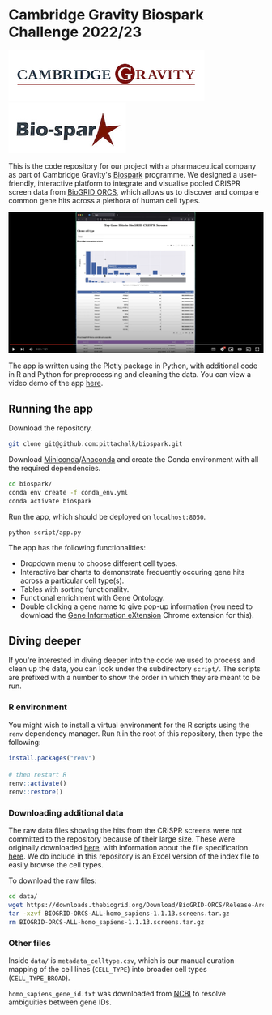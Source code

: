 # Cambridge Gravity Biospark Challenge 2022/23

[![Cambridge Gravity](assets/cambridge_gravity.png)](http://www.gravity.cam.ac.uk/ "Cambridge Gravity")
[![Biospark](assets/biospark.jpg)](http://www.gravity.cam.ac.uk/bio-spark/ "Biospark")

This is the code repository for our project with a pharmaceutical company as part of Cambridge Gravity's [Biospark](http://www.gravity.cam.ac.uk/bio-spark/) programme. We designed a user-friendly, interactive platform to integrate and visualise pooled CRISPR screen data from [BioGRID ORCS](https://orcs.thebiogrid.org/), which allows us to discover and compare common gene hits across a plethora of human cell types.

[![App demo](assets/app_screenshot.png)](https://www.youtube.com/watch?v=6jy8oFITiXo "App demo")

The app is written using the Plotly package in Python, with additional code in R and Python for preprocessing and cleaning the data. You can view a video demo of the app [here](https://www.youtube.com/watch?v=6jy8oFITiXo).

## Running the app
Download the repository.
```sh
git clone git@github.com:pittachalk/biospark.git
```

Download [Miniconda](https://docs.conda.io/en/latest/miniconda.html)/[Anaconda](https://www.anaconda.com/) and create the Conda environment with all the required dependencies.
```sh
cd biospark/
conda env create -f conda_env.yml
conda activate biospark
```

Run the app, which should be deployed on `localhost:8050`.
```sh
python script/app.py
```

The app has the following functionalities:

* Dropdown menu to choose different cell types.
* Interactive bar charts to demonstrate frequently occuring gene hits across a particular cell type(s).
* Tables with sorting functionality.
* Functional enrichment with Gene Ontology.
* Double clicking a gene name to give pop-up information (you need to download the [Gene Information eXtension](https://gene-info.org/) Chrome extension for this).


## Diving deeper
If you're interested in diving deeper into the code we used to process and clean up the data, you can look under the subdirectory `script/`. The scripts are prefixed with a number to show the order in which they are meant to be run.

### R environment
You might wish to install a virtual environment for the R scripts using the `renv` dependency manager. Run `R` in the root of this repository, then type the following:
```r
install.packages("renv")

# then restart R
renv::activate()
renv::restore()
```

### Downloading additional data
The raw data files showing the hits from the CRISPR screens were not committed to the repository because of their large size. These were originally downloaded [here](https://downloads.thebiogrid.org/File/BioGRID-ORCS/Release-Archive/BIOGRID-ORCS-1.1.13/BIOGRID-ORCS-ALL-homo_sapiens-1.1.13.screens.tar.gz), with information about the file specification [here](https://wiki.thebiogrid.org/doku.php/orcs:downloads). We do include in this repository is an Excel version of the index file to easily browse the cell types.

To download the raw files:
```sh
cd data/
wget https://downloads.thebiogrid.org/Download/BioGRID-ORCS/Release-Archive/BIOGRID-ORCS-1.1.13/BIOGRID-ORCS-ALL-homo_sapiens-1.1.13.screens.tar.gz
tar -xzvf BIOGRID-ORCS-ALL-homo_sapiens-1.1.13.screens.tar.gz
rm BIOGRID-ORCS-ALL-homo_sapiens-1.1.13.screens.tar.gz 
```

### Other files
Inside `data/` is `metadata_celltype.csv`, which is our manual curation mapping of the cell lines (`CELL_TYPE`) into broader cell types (`CELL_TYPE_BROAD`).

`homo_sapiens_gene_id.txt` was downloaded from [NCBI](https://www.ncbi.nlm.nih.gov/gene/?term=Homo+sapiens) to resolve ambiguities between gene IDs.


